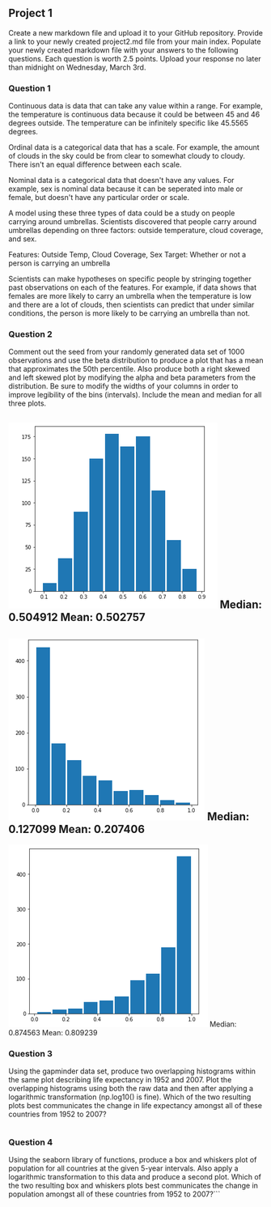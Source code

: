 ## Project 1

Create a new markdown file and upload it to your GitHub repository. Provide a link to your newly created project2.md file from your main index. Populate your newly created markdown file with your answers to the following questions. Each question is worth 2.5 points. Upload your response no later than midnight on Wednesday, March 3rd.

### Question 1
Continuous data is data that can take any value within a range. For example, the temperature is continuous data because it could be between 45 and 46 degrees outside. The temperature can be infinitely specific like 45.5565 degrees.

Ordinal data is a categorical data that has a scale. For example, the amount of clouds in the sky could be from clear to somewhat cloudy to cloudy. There isn't an equal difference between each scale.

Nominal data is a categorical data  that doesn't have any values. For example, sex is nominal data because it can be seperated into male or female, but doesn't have any particular order or scale.

A model using these three types of data could be a study on people carrying around umbrellas. Scientists discovered that people carry around umbrellas depending on three factors: outside temperature, cloud coverage, and sex.

Features: Outside Temp, Cloud Coverage, Sex
Target: Whether or not a person is carrying an umbrella

Scientists can make hypotheses on specific people by stringing together past observations on each of the features. For example, if data shows that females are more likely to carry an umbrella when the temperature is low and there are a lot of clouds, then scientists can predict that under similar conditions, the person is more likely to be carrying an umbrella than not.

### Question 2
Comment out the seed from your randomly generated data set of 1000 observations and use the beta distribution to produce a plot that has a mean that approximates the 50th percentile. Also produce both a right skewed and left skewed plot by modifying the alpha and beta parameters from the distribution. Be sure to modify the widths of your columns in order to improve legibility of the bins (intervals). Include the mean and median for all three plots.

![](Question2_Plot1.PNG)
Median: 0.504912
Mean: 0.502757
------------------------------
![](Question2_Plot2.PNG)
Median: 0.127099
Mean: 0.207406
--------------------------------
![](Question2_Plot3.PNG)
Median: 0.874563
Mean: 0.809239


### Question 3
Using the gapminder data set, produce two overlapping histograms within the same plot describing life expectancy in 1952 and 2007. Plot the overlapping histograms using both the raw data and then after applying a logarithmic transformation (np.log10() is fine). Which of the two resulting plots best communicates the change in life expectancy amongst all of these countries from 1952 to 2007?
```

```
### Question 4
Using the seaborn library of functions, produce a box and whiskers plot of population for all countries at the given 5-year intervals. Also apply a logarithmic transformation to this data and produce a second plot. Which of the two resulting box and whiskers plots best communicates the change in population amongst all of these countries from 1952 to 2007?```

```
